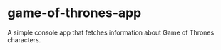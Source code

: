 # game-of-thrones-app
A simple console app that fetches information about Game of Thrones characters.
